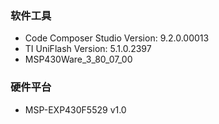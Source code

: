 ### 软件工具

- Code Composer Studio Version: 9.2.0.00013
- TI UniFlash Version: 5.1.0.2397
- MSP430Ware_3_80_07_00

### 硬件平台

- MSP-EXP430F5529 v1.0